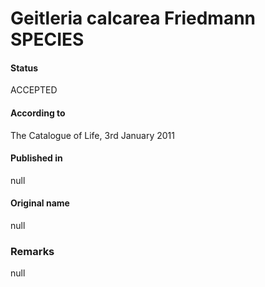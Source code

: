 Geitleria calcarea Friedmann SPECIES
=======

#### Status
ACCEPTED

#### According to
The Catalogue of Life, 3rd January 2011

#### Published in
null

#### Original name
null

### Remarks
null